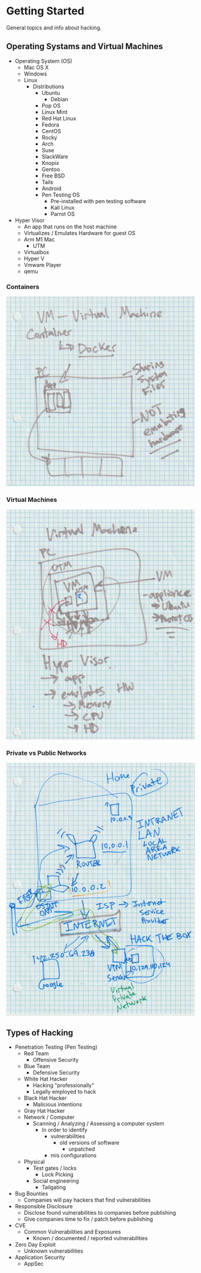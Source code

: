 # Getting Started

General topics and info about hacking.

## Operating Systams and Virtual Machines

* Operating System (OS)
  * Mac OS X
  * Windows
  * Linux
    * Distributions
      * Ubuntu
        * Debian
      * Pop OS
      * Linux Mint
      * Red Hat Linux
      * Fedora
      * CentOS
      * Rocky
      * Arch
      * Suse
      * SlackWare
      * Knopix
      * Gentoo
      * Free BSD
      * Tails
      * Android
      * Pen Testing OS
        * Pre-installed with pen testing software
        * Kali Linux
        * Parrot OS
* Hyper Visor
  * An app that runs on the host machine
  * Virtualizes / Emulates Hardware for guest OS
  * Arm M1 Mac
    * UTM
  * Virtualbox
  * Hyper V
  * Vmware Player
  * qemu

### Containers

![Containers Diagram](./images/containers.jpeg)

### Virtual Machines

![Virtual Machines Diagram](./images/virtual-machines.jpeg)

### Private vs Public Networks

![Private vs Public Networks Diagram](./images/private-vs-public-networks.jpeg)

## Types of Hacking

* Penetration Testing (Pen Testing)
  * Red Team
    * Offensive Security
  * Blue Team
    * Defensive Security
  * White Hat Hacker
    * Hacking "professionally"
    * Legally employed to hack
  * Black Hat Hacker
    * Malicious intentions
  * Gray Hat Hacker 
  * Network / Computer
    * Scanning / Analyzing / Assessing a computer system
      * In order to identify  
        * vulnerabilities
          * old versions of software
            * unpatched
        * mis configurations
  * Physical
    * Test gates / locks
      * Lock Picking
    * Social engineering
      * Tailgating
* Bug Bounties
  * Companies will pay hackers that find vulnerabilities
* Responsible Disclosure
  * Disclose found vulnerabilities to companies before publishing
  * Give companies time to fix / patch before publishing
* CVE
  * Common Vulnerabilities and Exposures
    * Known / documented / reported vulnerabilities
* Zero Day Exploit
  * Unknown vulnerabilities
* Application Security
  * AppSec
